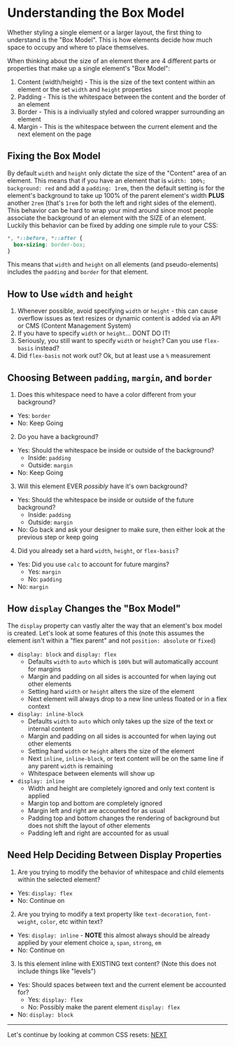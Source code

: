 # Understanding the Box Model

Whether styling a single element or a larger layout, the first thing to understand is the "Box Model".
This is how elements decide how much space to occupy and where to place themselves.

When thinking about the size of an element there are 4 different parts or properties that make up a single element's "Box Model":

1. Content (width/height) - This is the size of the text content within an element or the set `width` and `height` properties
2. Padding - This is the whitespace between the content and the border of an element
3. Border - This is a indiviually styled and colored wrapper surrounding an element
4. Margin - This is the whitespace between the current element and the next element on the page

## Fixing the Box Model

By default `width` and `height` only dictate the size of the "Content" area of an element.
This means that if you have an element that is `width: 100%; background: red` and add a `padding: 1rem`, then the default setting is for the element's background to take up 100% of the parent element's width **PLUS** another `2rem` (that's `1rem` for both the left and right sides of the element).
This behavior can be hard to wrap your mind around since most people associate the background of an element with the SIZE of an element.
Luckily this behavior can be fixed by adding one simple rule to your CSS:

```css
*, *::before, *::after {
  box-sizing: border-box;
}
```


This means that `width` and `height` on all elements (and pseudo-elements) includes the `padding` and `border` for that element.

## How to Use `width` and `height`

1. Whenever possible, avoid specifying `width` or `height` - this can cause overflow issues as text resizes or dynamic content is added via an API or CMS (Content Management System)
2. If you have to specify `width` or `height`... DONT DO IT!
3. Seriously, you still want to specify `width` or `height`? Can you use `flex-basis` instead?
4. Did `flex-basis` not work out? Ok, but at least use a `%` measurement

## Choosing Between `padding`, `margin`, and `border`

1. Does this whitespace need to have a color different from your background?
  * Yes: `border`
  * No: Keep Going
2. Do you have a background?
  * Yes: Should the whitespace be inside or outside of the background?
    - Inside: `padding`
    - Outside: `margin`
  * No: Keep Going
3. Will this element EVER *possibly* have it's own background?
  * Yes: Should the whitespace be inside or outside of the future background?
    - Inside: `padding`
    - Outside: `margin`
  * No: Go back and ask your designer to make sure, then either look at the previous step or keep going
4. Did you already set a hard `width`, `height`, or `flex-basis`?
  * Yes: Did you use `calc` to account for future margins?
    - Yes: `margin`
    - No: `padding`
  * No: `margin`

## How `display` Changes the "Box Model"

The `display` property can vastly alter the way that an element's box model is created.
Let's look at some features of this (note this assumes the element isn't within a "flex parent" and not `position: absolute` or `fixed`)

* `display: block` and `display: flex`
  * Defaults `width` to `auto` which is `100%` but will automatically account for margins
  * Margin and padding on all sides is accounted for when laying out other elements
  * Setting hard `width` or `height` alters the size of the element
  * Next element will always drop to a new line unless floated or in a flex context
* `display: inline-block`
  * Defaults `width` to `auto` which only takes up the size of the text or internal content
  * Margin and padding on all sides is accounted for when laying out other elements
  * Setting hard `width` or `height` alters the size of the element
  * Next `inline`, `inline-block`, or text content will be on the same line if any parent `width` is remaining
  * Whitespace between elements will show up
* `display: inline`
  * Width and height are completely ignored and only text content is applied
  * Margin top and bottom are completely ignored
  * Margin left and right are accounted for as usual
  * Padding top and bottom changes the rendering of background but does not shift the layout of other elements
  * Padding left and right are accounted for as usual

## Need Help Deciding Between Display Properties

1. Are you trying to modify the behavior of whitespace and child elements within the selected element?
  * Yes: `display: flex`
  * No: Continue on
2. Are you trying to modify a text property like `text-decoration`, `font-weight`, `color`, etc within text?
  * Yes: `display: inline` - **NOTE** this almost always should be already applied by your element choice `a`, `span`, `strong`, `em`
  * No: Continue on
3. Is this element inline with EXISTING text content? (Note this does not include things like "levels")
  * Yes: Should spaces between text and the current element be accounted for?
    * Yes: `display: flex`
    * No: Possibly make the parent element `display: flex`
  * No: `display: block`

---

Let's continue by looking at common CSS resets: [NEXT](02-resets.md)
